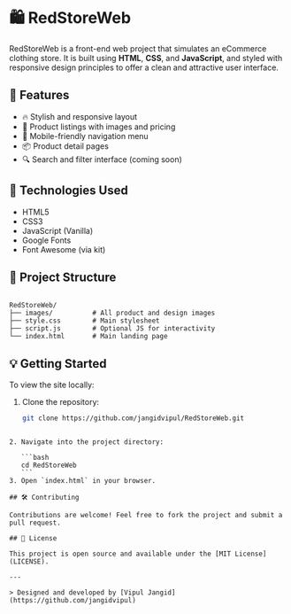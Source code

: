 
# 🛍️ RedStoreWeb

RedStoreWeb is a front-end web project that simulates an eCommerce clothing store. It is built using **HTML**, **CSS**, and **JavaScript**, and styled with responsive design principles to offer a clean and attractive user interface.

## 🚀 Features

- 🔥 Stylish and responsive layout
- 🛒 Product listings with images and pricing
- 📱 Mobile-friendly navigation menu
- 📦 Product detail pages
- 🔍 Search and filter interface (coming soon)

## 🧰 Technologies Used

- HTML5
- CSS3
- JavaScript (Vanilla)
- Google Fonts
- Font Awesome (via kit)

## 📁 Project Structure

```

RedStoreWeb/
├── images/          # All product and design images
├── style.css        # Main stylesheet
├── script.js        # Optional JS for interactivity
└── index.html       # Main landing page

````

## 💡 Getting Started

To view the site locally:

1. Clone the repository:
   ```bash
   git clone https://github.com/jangidvipul/RedStoreWeb.git
````

2. Navigate into the project directory:

   ```bash
   cd RedStoreWeb
   ```
3. Open `index.html` in your browser.

## 🛠️ Contributing

Contributions are welcome! Feel free to fork the project and submit a pull request.

## 📄 License

This project is open source and available under the [MIT License](LICENSE).

---

> Designed and developed by [Vipul Jangid](https://github.com/jangidvipul)


